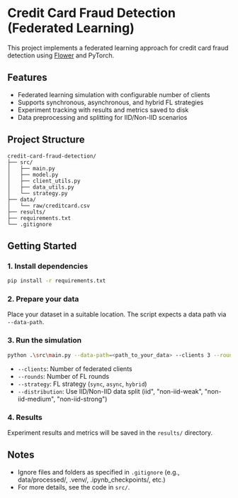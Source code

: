 # Credit Card Fraud Detection (Federated Learning)

This project implements a federated learning approach for credit card fraud detection using [Flower](https://flower.dev/) and PyTorch.

## Features

- Federated learning simulation with configurable number of clients
- Supports synchronous, asynchronous, and hybrid FL strategies
- Experiment tracking with results and metrics saved to disk
- Data preprocessing and splitting for IID/Non-IID scenarios

## Project Structure

```
credit-card-fraud-detection/
├── src/
│   ├── main.py
│   ├── model.py
│   ├── client_utils.py
│   ├── data_utils.py
│   └── strategy.py
├── data/
│   └── raw/creditcard.csv
├── results/
├── requirements.txt
└── .gitignore
```

## Getting Started

### 1. Install dependencies

```bash
pip install -r requirements.txt
```

### 2. Prepare your data

Place your dataset in a suitable location. The script expects a data path via `--data-path`.

### 3. Run the simulation

```bash
python .\src\main.py --data-path=<path_to_your_data> --clients 3 --rounds 2 --strategy sync --distribution non-iid-weak
```

- `--clients`: Number of federated clients
- `--rounds`: Number of FL rounds
- `--strategy`: FL strategy (`sync`, `async`, `hybrid`)
- `--distribution`: Use IID/Non-IID data split (iid", "non-iid-weak", "non-iid-medium", "non-iid-strong")

### 4. Results

Experiment results and metrics will be saved in the `results/` directory.

## Notes

- Ignore files and folders as specified in `.gitignore` (e.g., data/processed/, .venv/, .ipynb_checkpoints/, etc.)
- For more details, see the code in `src/`.
